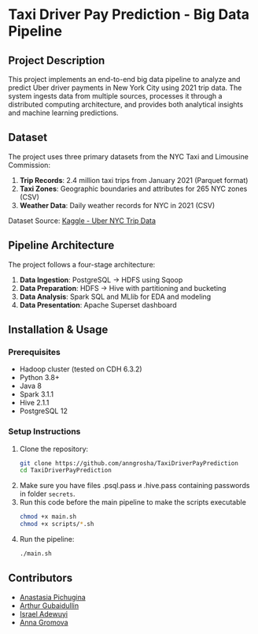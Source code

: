 # Taxi Driver Pay Prediction - Big Data Pipeline

## Project Description
This project implements an end-to-end big data pipeline to analyze and predict Uber driver payments in New York City using 2021 trip data. The system ingests data from multiple sources, processes it through a distributed computing architecture, and provides both analytical insights and machine learning predictions.

## Dataset
The project uses three primary datasets from the NYC Taxi and Limousine Commission:
1. **Trip Records**: 2.4 million taxi trips from January 2021 (Parquet format)
2. **Taxi Zones**: Geographic boundaries and attributes for 265 NYC zones (CSV)
3. **Weather Data**: Daily weather records for NYC in 2021 (CSV)

Dataset Source: [Kaggle - Uber NYC Trip Data](https://www.kaggle.com/datasets/shuhengmo/uber-nyc-forhire-vehicles-trip-data-2021)

## Pipeline Architecture
The project follows a four-stage architecture:

1. **Data Ingestion**: PostgreSQL → HDFS using Sqoop
2. **Data Preparation**: HDFS → Hive with partitioning and bucketing
3. **Data Analysis**: Spark SQL and MLlib for EDA and modeling
4. **Data Presentation**: Apache Superset dashboard

## Installation & Usage

### Prerequisites
- Hadoop cluster (tested on CDH 6.3.2)
- Python 3.8+
- Java 8
- Spark 3.1.1
- Hive 2.1.1
- PostgreSQL 12

### Setup Instructions
1. Clone the repository:
   ```bash
   git clone https://github.com/anngrosha/TaxiDriverPayPrediction
   cd TaxiDriverPayPrediction
   ```
2. Make sure you have files .psql.pass и .hive.pass containing passwords in folder `secrets`.
3. Run this code before the main pipeline to make the scripts executable
   ```bash
   chmod +x main.sh
   chmod +x scripts/*.sh
   ```
4. Run the pipeline:
   ```bash
   ./main.sh
   ```

## Contributors
- [Anastasia Pichugina](a.pichugina@innopolis.university) 
- [Arthur Gubaidullin](a.gubaidullin@innopolis.university)
- [Israel Adewuyi](i.adewuyi@innopolis.university)
- [Anna Gromova](an.gromova@innopolis.university)
